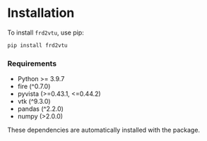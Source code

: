 # Installation

To install `frd2vtu`, use pip:

```bash
pip install frd2vtu
```

### Requirements

- Python >= 3.9.7
- fire (^0.7.0)
- pyvista (>=0.43.1, <=0.44.2)
- vtk (^9.3.0)
- pandas (^2.2.0)
- numpy (>2.0.0)

These dependencies are automatically installed with the package.